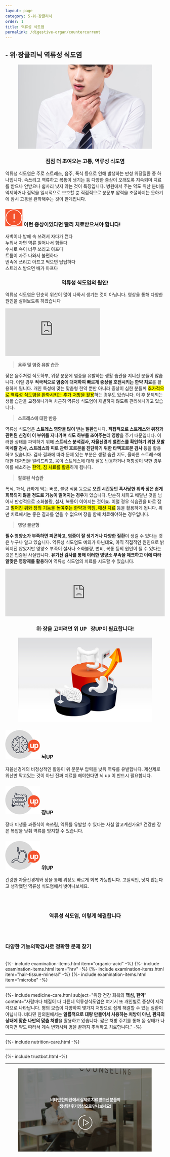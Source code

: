 ```yaml
---
layout: page
category: 5-위·장클리닉
order: 1
title: 역류성 식도염
permalink: /digestive-organ/countercurrent
---
```


<h2 class="content-heading">
  <small>-</small>
  <strong>위·장클리닉</strong> 역류성 식도염
</h2>

<figure>
  <img src="/assets/20190625083939.jpg" alt="">
</figure>

<h3 style="text-align:center">점점 더 조여오는 고통, 역류성 식도염</h3>
<p>역류성 식도염은 주로 스트레스, 음주, 폭식 등으로 인해 발생하는 만성 위장질환 중 하나입니다. 속쓰리고 역류하고 복통이 생기는 등 다양한 증상이 오래도록 지속되며 치료를 받으나 안받으나 쉽사리 낫지 않는 것이 특징입니다. 병원에서 주는 약도 위산 분비를 억제하거나 점막을 일시적으로 보호할 뿐 직접적으로 분문부 압력을 조절하지는 못하기에 잠시 고통을 완화해주는 것이 한계입니다.</p>

<div class="content-caution">
  <h3>
    <img src="/assets/icon-warning.svg" alt="">
    이런 증상이있다면 빨리 치료받으셔야 합니다!
  </h3>
  <p>
    새벽이나 밤에 속 쓰려서 자다가 깬다<br>
    누워서 자면 역류 일어나서 힘들다<br>
    수시로 속이 너무 쓰리고 아프다<br>
    트름이 자주 나와서 불편하다<br>
    빈속에 쓰리고 아프고 먹으면 답답하다<br>
    스트레스 받으면 배가 아프다
  </p>
</div>

<h3 style="text-align:center">역류성 식도염의 원인!</h3>
<p>역류성 식도염은 단순히 위산이 많이 나와서 생기는 것이 아닙니다. 영상을 통해 다양한 원인을 살펴보도록 하겠습니다</p>

<iframe src="https://www.youtube.com/embed/q9YgEdLcmvc" frameborder="0" allow="accelerometer; autoplay; encrypted-media; gyroscope; picture-in-picture" allowfullscreen></iframe>

<div class="content-sculptpost">
  <blockquote>
    <strong>음주 및 염증 유발 습관</strong><br>
  </blockquote>
  <p>
  잦은 음주처럼 식도하부, 위장 분문에 염증을 유발하는 생활 습관을 지니신 분들이 많습니다. 이럴 경우 <b>적극적으로 염증에 대처하여 빠르게 증상을 호전시키는 한약 치료</b>를 활용하게 됩니다. 개인 특성에 맞는 맞춤형 한약 뿐만 아니라 증상이 심한 분들께 <mark>추가적으로 역류성 식도염을 완화시키는 추가 처방을 활용</mark>하는 경우도 있습니다. 이 후 문제되는 생활 습관을 교정해나가며 차근히 역류성 식도염이 재발하지 않도록 관리해나가고 있습니다.
  </p>
  <blockquote>
    <strong>스트레스에 대한 반응</strong><br>
  </blockquote>
  <p>
  역류성 식도염은 <b>스트레스 영향을 많이 받는 질환</b>입니다. <b>직접적으로 스트레스와 위장과 관련된 신경이 이 부위를 지나가며 식도 하부를 조여주는데 영향</b>을 주기 때문입니다. 이러한 상태를 파악하기 위해 <b>스트레스 분석검사, 자율신경계 밸런스를 확인하기 위한 모발미네랄 검사, 스트레스와 피로 관련 호르몬을 진단하기 위한 타액호르몬 검사 </b>등을 활용하고 있습니다. 검사 결과에 따라 문제 있는 부분은 생활 습관 지도, 올바른 스트레스에 대한 대처법을 알려드리고, 몸이 스트레스에 대해 잘못 반응하거나 저항성이 약한 경우 이를 해소하는 <mark>한약, 침 치료를 활용</mark>하게 됩니다.
  </p>
  <blockquote>
    <strong>잘못된 식습관</strong><br>
  </blockquote>
  <p>
 폭식, 과식, 급하게 먹는 버릇, 불량 식품 등으로 <b>오랜 시간동안 혹사당한 위와 장은 쉽게 회복되지 않을 정도로 기능이 떨어지는 경우</b>가 있습니다. 단순히 체하고 배탈난 것을 넘어서 만성적으로 소화불량, 설사, 복통이 이어지는 것이죠. 이럴 경우 식습관을 바로 잡고 <mark>떨어진 위와 장의 기능을 높여주는 한약과 약침, 매선 치료</mark> 등을 활용하게 됩니다. 위만 치료해서는 좋은 결과를 얻을 수 없으며 장을 함께 치료해야하는 경우입니다.
  </p>
  <blockquote>
    <strong>영양 불균형</strong><br>
  </blockquote>
  <p>
  <b>필수 영양소가 부족하면 피곤하고, 염증이 잘 생기거나 다양한 질환</b>이 생길 수 있다는 것은 누구나 알고 있습니다. 역류성 식도염도 예외가 아닌데요, 아직 직접적인 원인으로 밝혀지진 않았지만 영양소 부족이 설사나 소화불량, 변비, 복통 등의 원인이 될 수 있다는 것은 입증된 사실입니다. <b>유기산 검사를 통해 이러한 영양소 부족을 체크하고 이에 따라 알맞은 영양제를 활용</b>하여 역류성 식도염의 치료를 시도할 수 있습니다.
  </p>
</div>
<iframe width="100%" src="https://www.youtube.com/embed/PaXHAPyaoeo" frameborder="0" allow="accelerometer; autoplay; encrypted-media; gyroscope; picture-in-picture" allowfullscreen></iframe>
<h3 style="text-align:center">위·장을 고치려면 <strong>위 UP &nbsp; 장UP</strong>이 필요합니다!</h3>
<figure>
  <img src="/assets/img-podium-bowels.jpg" alt="">
</figure>
<div class="content-iconcard">
  <h3>
    <img src="/assets/icon-up-brain.svg" alt="">
    뇌UP
  </h3>
  <p>자율신경계의 비정상적인 활동이 위 분문부 압력을 낮춰 역류를 유발합니다. 제산제로 위산만 막고있는 것이 아닌 진짜 치료를 해야한다면 뇌 up 이 반드시 필요합니다.</p>
</div>
<div class="content-iconcard">
  <h3>
    <img src="/assets/icon-up-bowels.svg" alt="">
    장UP
  </h3>
  <p>장내 미생물 과증식이 속쓰림, 역류를 유발할 수 있다는 사실 알고계신가요? 건강한 장은 복압을 낮춰 역류를 방지할 수 있습니다.</p>
</div>
<div class="content-iconcard">
  <h3>
    <img src="/assets/icon-up-stomach.svg" alt="">
    위UP
  </h3>
  <p>건강한 자율신경계와 장을 통해 위장도 빠르게 회복 가능합니다. 고질적인, 낫지 않는다고 생각했던 역류성 식도염에서 벗어나보세요.</p>
</div>
<br><br>
<h3 style="text-align:center">역류성 식도염, 이렇게 해결합니다</h3><br><br>
<h3><strong>다양한 기능의학검사</strong>로 정확한 문제 찾기</h3><br>
{%- include examination-items.html item="organic-acid" -%}
{%- include examination-items.html item="hrv" -%}
{%- include examination-items.html item="hair-tissue-mineral" -%}
{%- include examination-items.html item="microbe" -%}

<hr>

{%- include medicine-care.html subject="위장 건강 회복의 <strong>핵심, 한약</strong>" content="사람마다 체질이 다 다른데 역류성식도염은 여기서 또 개인별로 증상이 제각각으로 나타납니다. 병의 모습이 다양하여 몇가지 처방으로 쉽게 해결할 수 있는 질환이 아닙니다. 비타민 한의원에서는 <strong>일률적으로 대량 만들어서 사용하는 처방이 아닌, 환자의 상태에 맞춘 나만의 맞춤 처방</strong>을 활용하고 있습니다. 짧은 처방 주기를 통해 몸 상태가 나아지면 약도 따라서 계속 변화시켜 병을 끝까지 추적하고 치료합니다." -%}

<hr>

{%- include nutrition-care.html -%}

<hr>

{%- include trustbot.html -%}

<hr>


<figure>
  <a href="/about/review">
    <img src="/assets/img-goreview.jpg" alt="치료 후기와 사례 보기">
  </a>
</figure>
